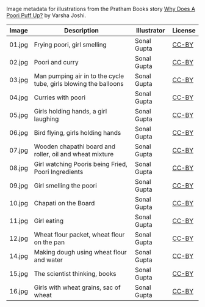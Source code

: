 Image metadata for illustrations from the Pratham Books story [Why Does A Poori Puff Up?](https://storyweaver.org.in/stories/3841-why-does-a-poori-puff-up) by Varsha Joshi.

Image | Description | Illustrator | License
----- | ----------- | ----------- | -------
01.jpg | Frying poori, girl smelling | Sonal Gupta | [CC-BY](https://creativecommons.org/licenses/by/4.0/)
02.jpg | Poori and curry | Sonal Gupta | [CC-BY](https://creativecommons.org/licenses/by/4.0/)
03.jpg | Man pumping air in to the cycle tube, girls blowing the balloons | Sonal Gupta | [CC-BY](https://creativecommons.org/licenses/by/4.0/)
04.jpg | Curries with poori | Sonal Gupta | [CC-BY](https://creativecommons.org/licenses/by/4.0/)
05.jpg | Girls holding hands, a girl laughing | Sonal Gupta | [CC-BY](https://creativecommons.org/licenses/by/4.0/)
06.jpg | Bird flying, girls holding hands | Sonal Gupta | [CC-BY](https://creativecommons.org/licenses/by/4.0/)
07.jpg | Wooden chapathi board and roller, oil and wheat mixture | Sonal Gupta | [CC-BY](https://creativecommons.org/licenses/by/4.0/)
08.jpg | Girl watching Pooris being Fried, Poori Ingredients | Sonal Gupta | [CC-BY](https://creativecommons.org/licenses/by/4.0/)
09.jpg | Girl smelling the poori | Sonal Gupta | [CC-BY](https://creativecommons.org/licenses/by/4.0/)
10.jpg | Chapati on the Board | Sonal Gupta | [CC-BY](https://creativecommons.org/licenses/by/4.0/)
11.jpg | Girl eating | Sonal Gupta | [CC-BY](https://creativecommons.org/licenses/by/4.0/)
12.jpg | Wheat flour packet, wheat flour on the pan | Sonal Gupta | [CC-BY](https://creativecommons.org/licenses/by/4.0/)
14.jpg | Making dough using wheat flour and water | Sonal Gupta | [CC-BY](https://creativecommons.org/licenses/by/4.0/)
15.jpg | The scientist thinking, books | Sonal Gupta | [CC-BY](https://creativecommons.org/licenses/by/4.0/)
16.jpg | Girls with wheat grains, sac of wheat | Sonal Gupta | [CC-BY](https://creativecommons.org/licenses/by/4.0/)